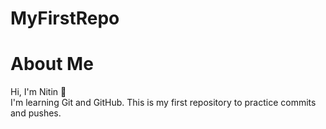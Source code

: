 # MyFirstRepo
# About Me
Hi, I'm Nitin 👋  
I'm learning Git and GitHub. This is my first repository to practice commits and pushes.
